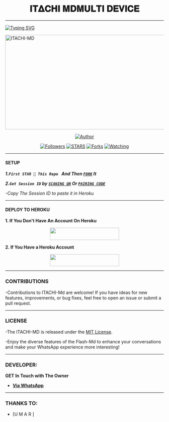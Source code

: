 <h1 align="center">𝚰𝚻𝚫𝐂𝚮𝚰 𝚳𝐃𝐌𝐔𝐋𝐓𝐈 𝐃𝐄𝐕𝐈𝐂𝐄  </h1>
<p align="center">  
  
***
  
<a href="https://git.io/typing-svg"><img src="https://readme-typing-svg.demolab.com?font=Black+Ops+One&size=50&pause=1000&color=1BAFBAFF&center=true&width=910&height=100&lines=THANKS FOR CHOOSING +ITACHI_MD;MULTI+DEVICE+WHATSAPP+BOT;CREATED+BY+BRYANT+TECH;RELEASED+22.2.2024" alt="Typing SVG" /></a>
  </p>
    <img alt="ITACHI-MD" width="700" height="300" src="https://telegra.ph/file/720fe22f52a2c03e2728c.jpg">
<p align="center">
<p align="center">
<a href="https://github.com/Bryant2090/itachi-Md"><img title="Author" src="https://img.shields.io/badge/ITACHI_MD-black?style=for-the-badge&logo=github"></a>
<p/>
<p align="center">
<a href="https://github.com/Bryant2090?tab=followers"><img title="Followers" src="https://img.shields.io/github/followers/BRYANT2090?label=Followers&style=social"></a>
<a href="https://github.com/franceking1/Flash-Md/stargazers/"><img title="STARS" src="https://img.shields.io/github/stars/Bryant2090/Itachi-Md?&style=social"></a>
<a href="https://github.com/Bryant2090/Itachi-Md/network/members"><img title="Forks" src="https://img.shields.io/github/forks/Bryant2090/Itachi-Md?style=social"></a>
<a href="https://github.com/Bryant2090/Itachi-Md/watchers"><img title="Watching" src="https://img.shields.io/github/watchers/franceking1/Flash-Md?label=Watching&style=social"></a>
  
***

#### SETUP 

***1.`First STAR 🌟 This Repo ` And Then [`FORK`](https://github.com/franceking1/Flash-Md/fork) It***

***2.`Get Session ID` by [`SCANING QR`](https://flash-md-qr.onrender.com) Or [`PAIRING CODE`](https://flash-md-z6lm.onrender.com/pair)***

*-Copy The Session ID to paste it in Heroku*

***

#### DEPLOY TO HEROKU 
**1. If You Don't Have An Account On Heroku**
    <br>
<p align="center"><a href="https://signup.heroku.com">
 <img src="https://img.shields.io/badge/Create%20Account%20Now-blue?style=for-the-badge&logo=heroku" width="220" height="38.45"/></a></p>

**2. If You Have a Heroku Account**
    <br>
<p align="center"><a href="https://flash-deploy.vercel.app"> <img src="https://img.shields.io/badge/DEPLOY%20NOW-blue?style=for-the-badge&logo=heroku" width="220" height="38.45"/></a></p>


***


### CONTRIBUTIONS 
-Contributions to ITACHI-Md are welcome! If you have ideas for new features, improvements, or bug fixes, feel free to open an issue or submit a pull request.

***

### LICENSE 
-The ITACHI-MD is released under the [MIT License](https://opensource.org/licenses/MIT).

-Enjoy the diverse features of the Flash-Md  to enhance your conversations and make your WhatsApp experience more interesting!

***
### DEVELOPER:
**GET In Touch with The Owner**
- [**Via WhatsApp**](https://wa.me/233538230444)

***

### THANKS TO:
- [U M A R ]
